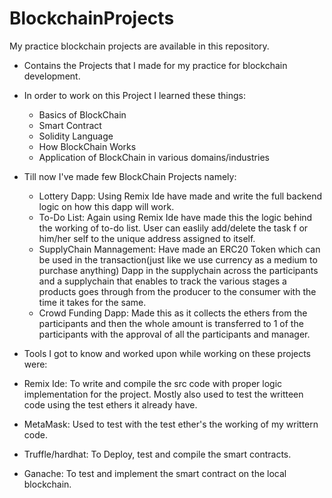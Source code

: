 # BlockchainProjects
My practice blockchain projects are available in this repository.
- Contains the Projects that I made for my practice for blockchain development.

- In order to work on this Project I learned these things:
  - Basics of BlockChain
  - Smart Contract
  - Solidity Language
  - How BlockChain Works
  - Application of BlockChain in various domains/industries

- Till now I've made few BlockChain Projects namely:
  - Lottery Dapp:             Using Remix Ide have made and write the full backend logic on how this dapp will work.
  - To-Do List:               Again using Remix Ide have made this the logic behind the working of to-do list. User can easlily add/delete the task f
                              or him/her self to the unique address assigned to itself.
  - SupplyChain Mannagement:  Have made an ERC20 Token which can be used in the transaction(just like we use currency as a medium to purchase anything) 
    Dapp                      in the supplychain across the participants and a supplychain that enables to track the various stages a products goes through
                              from the producer to the consumer with the time it takes for the same.
  - Crowd Funding Dapp:       Made this as it collects the ethers from the participants and then the whole amount is transferred to 1 of the participants
                              with the approval of all the participants and manager.
 
 - Tools I got to know and worked upon while working on these projects were:
  - Remix Ide:        To write and compile the src code with proper logic implementation for the project.
                      Mostly also used to test the writteen code using the test ethers it already have.
  - MetaMask:         Used to test with the test ether's the working of my writtern code.
  - Truffle/hardhat:  To Deploy, test and compile the smart contracts.
  - Ganache:          To test and implement the smart contract on the local blockchain.
  
